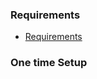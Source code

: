 ### Requirements
- [Requirements](https://sapphire-beryllium-8fb.notion.site/Rockettutor-Technical-Interview-17502a9323678092a63cf2e35425de17)


### One time Setup

